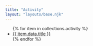 ```yaml
---
title: "Activity"
layout: "layouts/base.njk"
---
```


<ul>
    {% for item in collections.activity %}
        <li><a href="{{ item.url }}">{{ item.data.title }}</a></li>
    {% endfor %}
</ul>
